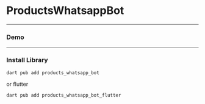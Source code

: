 # ProductsWhatsappBot


---

### Demo

---

### Install Library

```bash
dart pub add products_whatsapp_bot
```

or flutter

```bash
dart pub add products_whatsapp_bot_flutter
```
